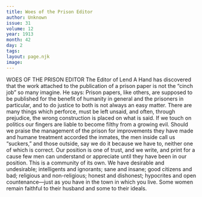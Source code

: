 ```yaml
---
title: Woes of the Prison Editor
author: Unknown
issue: 31
volume: 12
year: 1913
month: 42
day: 2
tags:
layout: page.njk
image:
---
```

WOES OF THE PRISON EDITOR    The Editor of Lend A Hand has discovered that the work attached to the publication of a prison paper is not the “cinch job” so many imagine. He says:    Prison papers, like others, are supposed to be published for the benefit of humanity in general and the prisoners in particular, and to do justice to both is not always an easy matter. There are many things which perforce, must be left unsaid, and often, through prejudice, the wrong construction is placed on what is said. If we touch on politics our fingers are liable to become filthy from a growing evil. Should we praise the management of the prison for improvements they have made and humane treatment accorded the inmates, the men inside call us “suckers,” and those outside, say we do it because we have to, neither one of which is correct. Our position is one of trust, and we write, and print for a cause few men can understand or appreciate until they have been in our position.    This is a community of its own. We have desirable and undesirable; intelligents and ignorants; sane and insane; good citizens and bad; religious and non-religious; honest and dishonest; hypocrites and open countenance—just as you have in the town in which you live.       Some women remain faithful to their husband and some to their ideals. 


